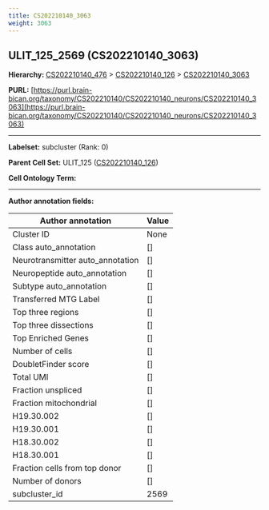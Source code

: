 ```yaml
---
title: CS202210140_3063
weight: 3063
---
```

## ULIT_125_2569 (CS202210140_3063)
<b>Hierarchy: </b>
[CS202210140_476](../CS202210140_476) >
[CS202210140_126](../CS202210140_126) >
[CS202210140_3063](../CS202210140_3063)

**PURL:** [https://purl.brain-bican.org/taxonomy/CS202210140/CS202210140_neurons/CS202210140_3063](https://purl.brain-bican.org/taxonomy/CS202210140/CS202210140_neurons/CS202210140_3063)

---


**Labelset:** subcluster (Rank: 0)

**Parent Cell Set:** ULIT_125 ([CS202210140_126](../CS202210140_126))



**Cell Ontology Term:** 

[MARKER GENES.]: #


---

[TRANSFERRED ANNOTATIONS.]: #


[AUTHOR ANNOTATION FIELDS.]: #


**Author annotation fields:**

| Author annotation | Value |
|-------------------|-------|
|Cluster ID|None|
|Class auto_annotation|[]|
|Neurotransmitter auto_annotation|[]|
|Neuropeptide auto_annotation|[]|
|Subtype auto_annotation|[]|
|Transferred MTG Label|[]|
|Top three regions|[]|
|Top three dissections|[]|
|Top Enriched Genes|[]|
|Number of cells|[]|
|DoubletFinder score|[]|
|Total UMI|[]|
|Fraction unspliced|[]|
|Fraction mitochondrial|[]|
|H19.30.002|[]|
|H19.30.001|[]|
|H18.30.002|[]|
|H18.30.001|[]|
|Fraction cells from top donor|[]|
|Number of donors|[]|
|subcluster_id|2569|

